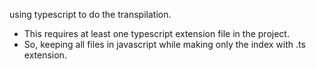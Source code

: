 using typescript to do the transpilation.

- This requires at least one typescript extension file in the project.
- So, keeping all files in javascript while making only the index with .ts extension.

